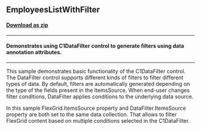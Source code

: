 ## EmployeesListWithFilter
#### [Download as zip](https://grapecity.github.io/DownGit/#/home?url=https://github.com/GrapeCity/ComponentOne-WPF-Samples/tree/master/NET_4.5.2/C1.WPF.DataFilter/CS/EmployeesListWithFilter)
____
#### Demonstrates using C1DataFilter control to generate filters using data annotation attributes.
____
This sample demonstrates basic functionality of the C1DataFilter control. 
The DataFilter control supports different kinds of filters to filter different types of data.
By default, filters are automatically generated depending on the type of the fields present in the ItemsSource.
When end-user changes filter conditions, DataFilter applies conditions to the underlying data source.

In this sample FlexGrid.ItemsSource property and DataFilter.ItemsSource property are both set to the same data collection. 
That allows to filter FlexGrid content based on multiple conditions selected in the C1DataFilter. 
